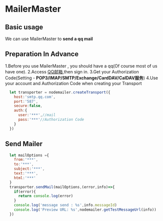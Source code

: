 # MailerMaster
## Basic usage
We can use MailerMaster to **send a qq mail**

## Preparation In Advance
1.Before you use MailerMaster , you should have a qq(Of course most of us have one).
2.Access [QQ邮箱](https://mail.qq.com),then sign in.
3.Get your Authorization Code(Setting - **POP3/IMAP/SMTP/Exchange/CardDAV/CalDAV服务**)
4.Use your account and Authorization Code when creating your Transport

```javascript
  let transporter = nodemailer.createTransport({
    host:'smtp.qq.com',
    port:'587',
    secure:false,
    auth:{
      user:'***',//mail
      pass:'***'//Authorization Code
    }
  })
```

## Send Mailer
```javascript
  let mailOptions ={
    from:'***',
    to:'***',
    subject:'***',
    text:'***',
    html:'***'
  }
  transporter.sendMail(mailOptions,(error,info)=>{
    if(error){
      return console.log(error)
    }
    console.log('message send : %s',info.messageId)
    console.log('Preview URL: %s',nodemailer.getTestMessageUrl(info))
  })
```